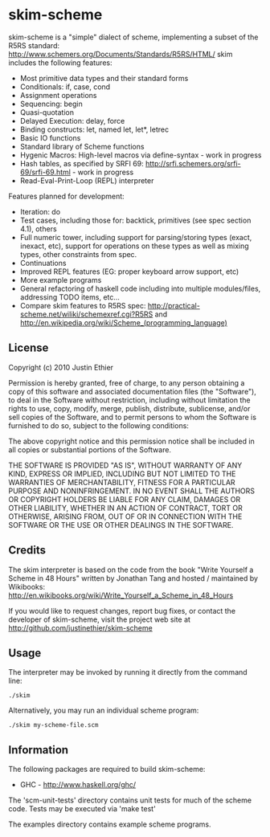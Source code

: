 skim-scheme
===========
skim-scheme is a "simple" dialect of scheme, implementing a subset of the R5RS standard: <http://www.schemers.org/Documents/Standards/R5RS/HTML/>
skim includes the following features:

- Most primitive data types and their standard forms
- Conditionals: if, case, cond
- Assignment operations
- Sequencing: begin
- Quasi-quotation
- Delayed Execution: delay, force
- Binding constructs: let, named let, let*, letrec
- Basic IO functions
- Standard library of Scheme functions
- Hygenic Macros: High-level macros via define-syntax - work in progress
- Hash tables, as specified by SRFI 69: <http://srfi.schemers.org/srfi-69/srfi-69.html> - work in progress 
- Read-Eval-Print-Loop (REPL) interpreter

Features planned for development:

- Iteration: do
- Test cases, including those for: backtick, primitives (see spec section 4.1), others
- Full numeric tower, including support for parsing/storing types (exact, inexact, etc), support for operations on these types as well as mixing types, other constraints from spec.
- Continuations
- Improved REPL features (EG: proper keyboard arrow support, etc)
- More example programs
- General refactoring of haskell code including into multiple modules/files, addressing TODO items, etc...
- Compare skim features to R5RS spec: <http://practical-scheme.net/wiliki/schemexref.cgi?R5RS> and <http://en.wikipedia.org/wiki/Scheme_(programming_language)>

License
-------
Copyright (c) 2010 Justin Ethier

Permission is hereby granted, free of charge, to any person obtaining a copy
of this software and associated documentation files (the "Software"), to deal
in the Software without restriction, including without limitation the rights
to use, copy, modify, merge, publish, distribute, sublicense, and/or sell
copies of the Software, and to permit persons to whom the Software is
furnished to do so, subject to the following conditions:

The above copyright notice and this permission notice shall be included in
all copies or substantial portions of the Software.

THE SOFTWARE IS PROVIDED "AS IS", WITHOUT WARRANTY OF ANY KIND, EXPRESS OR
IMPLIED, INCLUDING BUT NOT LIMITED TO THE WARRANTIES OF MERCHANTABILITY,
FITNESS FOR A PARTICULAR PURPOSE AND NONINFRINGEMENT. IN NO EVENT SHALL THE
AUTHORS OR COPYRIGHT HOLDERS BE LIABLE FOR ANY CLAIM, DAMAGES OR OTHER
LIABILITY, WHETHER IN AN ACTION OF CONTRACT, TORT OR OTHERWISE, ARISING FROM,
OUT OF OR IN CONNECTION WITH THE SOFTWARE OR THE USE OR OTHER DEALINGS IN
THE SOFTWARE.

Credits
-------

The skim interpreter is based on the code from the book "Write Yourself a Scheme in 48 Hours" written by Jonathan Tang and hosted / maintained by Wikibooks: <http://en.wikibooks.org/wiki/Write_Yourself_a_Scheme_in_48_Hours>

If you would like to request changes, report bug fixes, or contact the developer of skim-scheme, visit the project web site at <http://github.com/justinethier/skim-scheme>

Usage
-----

The interpreter may be invoked by running it directly from the command line:

    ./skim

Alternatively, you may run an individual scheme program:

    ./skim my-scheme-file.scm


Information
------------

The following packages are required to build skim-scheme:

- GHC - http://www.haskell.org/ghc/

The 'scm-unit-tests' directory contains unit tests for much of the scheme code. Tests may be executed via 'make test'

The examples directory contains example scheme programs.
